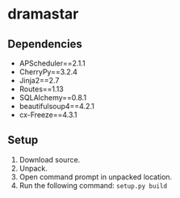 dramastar
=========
Dependencies
------------
* APScheduler==2.1.1
* CherryPy==3.2.4
* Jinja2==2.7
* Routes==1.13
* SQLAlchemy==0.8.1
* beautifulsoup4==4.2.1
* cx-Freeze==4.3.1

Setup
-----
1. Download source.
2. Unpack.
3. Open command prompt in unpacked location.
4. Run the following command: <code>setup.py build</code>
